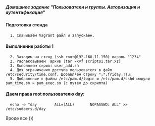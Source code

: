 ##### Домашнее задание 	"Пользователи и группы. Авторизация и аутентификация"
#### Подготовка стенда
	  1. Скачиваем Vagrant файл и запускаем.
#### Выполнение работы 1	 
	  2. Заходим на стенд (ssh root@192.168.11.150) пароль "1234"
	  2. Распаковываем  архив (tar -xvf scripts1.tar.xz)
	  3. Выполняем скрипт user_add.sh
	  4. Для ограничения доступа пользователя в файл /etc/security/time.conf. Добавляем строку *;*;friday;!Tu.
	  5. Добавление в файлы /etc/pam.d/login и /etc/pam.d/sshd модули pam_time.so и pam_exec.so (с путем до скрипта)
#### Даем права root пользователю day:
      echo -e "day        ALL=(ALL)       NOPASSWD: ALL" >> /etc/sudoers.d/day
Вроде все )))